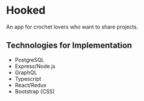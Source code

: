 # Hooked

An app for crochet lovers who want to share projects.

## Technologies for Implementation

* PostgreSQL
* Express/Node.js
* GraphQL
* Typescript
* React/Redux
* Bootstrap (CSS)
